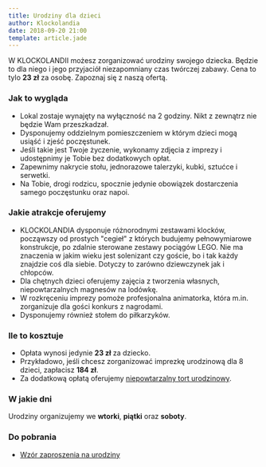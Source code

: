 ```yaml
---
title: Urodziny dla dzieci
author: Klockolandia
date: 2018-09-20 21:00
template: article.jade
---
```


W KLOCKOLANDII możesz zorganizować urodziny swojego dziecka. 
Będzie to dla niego i jego przyjaciół niezapomniany czas twórczej zabawy.
Cena to tylo **23 zł** za osobę. Zapoznaj się z naszą ofertą.

<span class="more"></span>

### Jak to wygląda

* Lokal zostaje wynajęty na wyłączność na 2 godziny. Nikt z zewnątrz nie będzie Wam przeszkadzał. 
* Dysponujemy oddzielnym pomieszczeniem w którym dzieci mogą usiąść i zjeść poczęstunek.
* Jeśli takie jest Twoje życzenie, wykonamy zdjęcia z imprezy i udostępnimy je Tobie bez dodatkowych opłat.
* Zapewnimy nakrycie stołu, jednorazowe talerzyki, kubki, sztućce i serwetki.
* Na Tobie, drogi rodzicu, spocznie jedynie obowiązek dostarczenia samego poczęstunku oraz napoi. 

### Jakie atrakcje oferujemy

* KLOCKOLANDIA dysponuje różnorodnymi zestawami klocków, począwszy od prostych "cegieł" z których budujemy pełnowymiarowe konstrukcje, po zdalnie sterowane zestawy pociągów LEGO. Nie ma znaczenia w jakim wieku jest solenizant czy goście, bo i tak każdy znajdzie coś dla siebie. Dotyczy to zarówno dziewczynek jak i chłopców.
* Dla chętnych dzieci oferujemy zajęcia z tworzenia własnych, niepowtarzalnych magnesów na lodówkę.
* W rozkręceniu imprezy pomoże profesjonalna animatorka, która m.in. zorganizuje dla gości konkurs z nagrodami.
* Dysponujemy również stołem do piłkarzyków.

### Ile to kosztuje

* Opłata wynosi jedynie **23 zł** za dziecko.
* Przykładowo, jeśli chcesz zorganizować imprezkę urodzinową dla 8 dzieci, zapłacisz **184 zł**.
* Za dodatkową opłatą oferujemy [niepowtarzalny tort urodzinowy](../tort).

### W jakie dni

Urodziny organizujemy we **wtorki**, **piątki** oraz **soboty**.

### Do pobrania

* [Wzór zaproszenia na urodziny](/pliki/zaproszenie-szablon.pdf)
